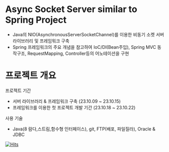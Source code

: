 # Async Socket Server similar to Spring Project
- Java의 NIO(AsynchronousServerSocketChannel)를 이용한 비동기 소켓 서버 라이브러리 및 프레임워크 구축
- Spring 프레임워크의 주요 개념을 참고하여 IoC/DI(Bean주입), Spring MVC 동작구조, RequestMapping, Controller등의 어노테이션을 구현

# 프로젝트 개요
프로젝트 기간 
 - 서버 라이브러리 & 프레임워크 구축 (23.10.09 ~ 23.10.15)
 - 프레임워크를 이용한 첫 프로젝트 개발 기간 (23.10.18 ~ 23.10.22)

사용 기술
 - Java(8 람다,스트림,함수형 인터페이스), git, FTP(배포, 파일질라), Oracle & JDBC











































[![Hits](https://hits.seeyoufarm.com/api/count/incr/badge.svg?url=https%3A%2F%2Fgithub.com%2Fgjbae1212%2Fhit-counter)](https://hits.seeyoufarm.com)
